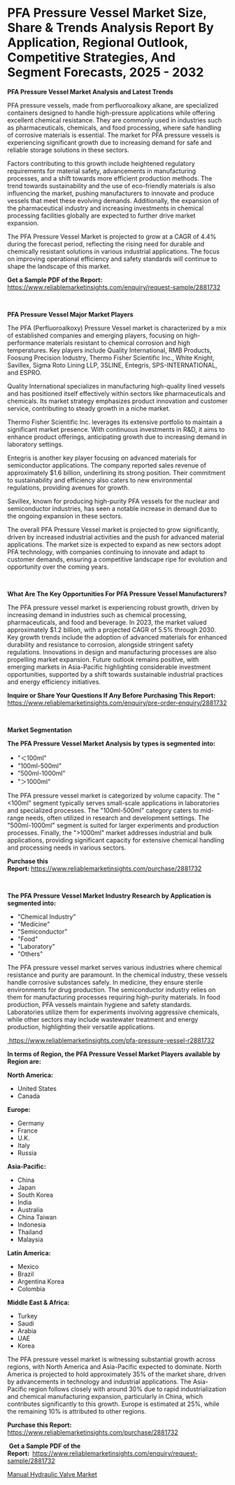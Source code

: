 <p><h1>PFA Pressure Vessel Market Size, Share & Trends Analysis Report By Application, Regional Outlook, Competitive Strategies, And Segment Forecasts, 2025 - 2032</h1></p><p><strong>PFA Pressure Vessel Market Analysis and Latest Trends</strong></p>
<p><p>PFA pressure vessels, made from perfluoroalkoxy alkane, are specialized containers designed to handle high-pressure applications while offering excellent chemical resistance. They are commonly used in industries such as pharmaceuticals, chemicals, and food processing, where safe handling of corrosive materials is essential. The market for PFA pressure vessels is experiencing significant growth due to increasing demand for safe and reliable storage solutions in these sectors.</p><p>Factors contributing to this growth include heightened regulatory requirements for material safety, advancements in manufacturing processes, and a shift towards more efficient production methods. The trend towards sustainability and the use of eco-friendly materials is also influencing the market, pushing manufacturers to innovate and produce vessels that meet these evolving demands. Additionally, the expansion of the pharmaceutical industry and increasing investments in chemical processing facilities globally are expected to further drive market expansion.</p><p>The PFA Pressure Vessel Market is projected to grow at a CAGR of 4.4% during the forecast period, reflecting the rising need for durable and chemically resistant solutions in various industrial applications. The focus on improving operational efficiency and safety standards will continue to shape the landscape of this market.</p></p>
<p><strong>Get a Sample PDF of the Report:&nbsp;</strong> <a href="https://www.reliablemarketinsights.com/enquiry/request-sample/2881732?utm_campaign=2636&utm_medium=2&utm_source=Github&utm_content=ia&utm_term=12032025&utm_id=pfa-pressure-vessel">https://www.reliablemarketinsights.com/enquiry/request-sample/2881732</a></p>
<p>&nbsp;</p>
<p><strong>PFA Pressure Vessel Major Market Players</strong></p>
<p><p>The PFA (Perfluoroalkoxy) Pressure Vessel market is characterized by a mix of established companies and emerging players, focusing on high-performance materials resistant to chemical corrosion and high temperatures. Key players include Quality International, RMB Products, Foosung Precision Industry, Thermo Fisher Scientific Inc., White Knight, Savillex, Sigma Roto Lining LLP, 3SLINE, Entegris, SPS-INTERNATIONAL, and ESPRO.</p><p>Quality International specializes in manufacturing high-quality lined vessels and has positioned itself effectively within sectors like pharmaceuticals and chemicals. Its market strategy emphasizes product innovation and customer service, contributing to steady growth in a niche market.</p><p>Thermo Fisher Scientific Inc. leverages its extensive portfolio to maintain a significant market presence. With continuous investments in R&D, it aims to enhance product offerings, anticipating growth due to increasing demand in laboratory settings.</p><p>Entegris is another key player focusing on advanced materials for semiconductor applications. The company reported sales revenue of approximately $1.6 billion, underlining its strong position. Their commitment to sustainability and efficiency also caters to new environmental regulations, providing avenues for growth.</p><p>Savillex, known for producing high-purity PFA vessels for the nuclear and semiconductor industries, has seen a notable increase in demand due to the ongoing expansion in these sectors. </p><p>The overall PFA Pressure Vessel market is projected to grow significantly, driven by increased industrial activities and the push for advanced material applications. The market size is expected to expand as new sectors adopt PFA technology, with companies continuing to innovate and adapt to customer demands, ensuring a competitive landscape ripe for evolution and opportunity over the coming years.</p></p>
<p>&nbsp;</p>
<p><strong>What Are The Key Opportunities For PFA Pressure Vessel Manufacturers?</strong></p>
<p><p>The PFA pressure vessel market is experiencing robust growth, driven by increasing demand in industries such as chemical processing, pharmaceuticals, and food and beverage. In 2023, the market valued approximately $1.2 billion, with a projected CAGR of 5.5% through 2030. Key growth trends include the adoption of advanced materials for enhanced durability and resistance to corrosion, alongside stringent safety regulations. Innovations in design and manufacturing processes are also propelling market expansion. Future outlook remains positive, with emerging markets in Asia-Pacific highlighting considerable investment opportunities, supported by a shift towards sustainable industrial practices and energy efficiency initiatives.</p></p>
<p><strong>Inquire or Share Your Questions If Any Before Purchasing This Report:</strong> <a href="https://www.reliablemarketinsights.com/enquiry/pre-order-enquiry/2881732?utm_campaign=2636&utm_medium=2&utm_source=Github&utm_content=ia&utm_term=12032025&utm_id=pfa-pressure-vessel">https://www.reliablemarketinsights.com/enquiry/pre-order-enquiry/2881732</a></p>
<p>&nbsp;</p>
<p><strong>Market Segmentation</strong></p>
<p><strong>The PFA Pressure Vessel Market Analysis by types is segmented into:</strong></p>
<p><ul><li>"＜100ml"</li><li>"100ml-500ml"</li><li>"500ml-1000ml"</li><li>"＞1000ml"</li></ul></p>
<p><p>The PFA pressure vessel market is categorized by volume capacity. The "<100ml" segment typically serves small-scale applications in laboratories and specialized processes. The "100ml-500ml" category caters to mid-range needs, often utilized in research and development settings. The "500ml-1000ml" segment is suited for larger experiments and production processes. Finally, the ">1000ml" market addresses industrial and bulk applications, providing significant capacity for extensive chemical handling and processing needs in various sectors.</p></p>
<p><strong>Purchase this Report:&nbsp;</strong><a href="https://www.reliablemarketinsights.com/purchase/2881732?utm_campaign=2636&utm_medium=2&utm_source=Github&utm_content=ia&utm_term=12032025&utm_id=pfa-pressure-vessel">https://www.reliablemarketinsights.com/purchase/2881732</a></p>
<p>&nbsp;</p>
<p><strong>The PFA Pressure Vessel Market Industry Research by Application is segmented into:</strong></p>
<p><ul><li>"Chemical Industry"</li><li>"Medicine"</li><li>"Semiconductor"</li><li>"Food"</li><li>"Laboratory"</li><li>"Others"</li></ul></p>
<p><p>The PFA pressure vessel market serves various industries where chemical resistance and purity are paramount. In the chemical industry, these vessels handle corrosive substances safely. In medicine, they ensure sterile environments for drug production. The semiconductor industry relies on them for manufacturing processes requiring high-purity materials. In food production, PFA vessels maintain hygiene and safety standards. Laboratories utilize them for experiments involving aggressive chemicals, while other sectors may include wastewater treatment and energy production, highlighting their versatile applications.</p></p>
<p><a href="https://www.reliablemarketinsights.com/pfa-pressure-vessel-r2881732?utm_campaign=2636&utm_medium=2&utm_source=Github&utm_content=ia&utm_term=12032025&utm_id=pfa-pressure-vessel">&nbsp;https://www.reliablemarketinsights.com/pfa-pressure-vessel-r2881732</a></p>
<p><strong>In terms of Region, the PFA Pressure Vessel Market Players available by Region are:</strong></p>
<p>
    <p> <strong> North America: </strong>
        <ul>
            <li>United States</li>
            <li>Canada</li>
        </ul>
        </p> 
    <p> <strong> Europe: </strong>
        <ul>
            <li>Germany</li>
            <li>France</li>
            <li>U.K.</li>
            <li>Italy</li>
            <li>Russia</li>
        </ul>
        </p> 
    <p> <strong> Asia-Pacific: </strong>
        <ul>
            <li>China</li>
            <li>Japan</li>
            <li>South Korea</li>
            <li>India</li>
            <li>Australia</li>
            <li>China Taiwan</li>
            <li>Indonesia</li>
            <li>Thailand</li>
            <li>Malaysia</li>
        </ul>
        </p> 
    <p> <strong> Latin America: </strong>
        <ul>
            <li>Mexico</li>
            <li>Brazil</li>
            <li>Argentina Korea</li>
            <li>Colombia</li>
        </ul>
        </p> 
    <p> <strong> Middle East & Africa: </strong>
        <ul>
            <li>Turkey</li>
            <li>Saudi</li>
            <li>Arabia</li>
            <li>UAE</li>
            <li>Korea</li>
        </ul>
    </p>
    </p>
<p><p>The PFA pressure vessel market is witnessing substantial growth across regions, with North America and Asia-Pacific expected to dominate. North America is projected to hold approximately 35% of the market share, driven by advancements in technology and industrial applications. The Asia-Pacific region follows closely with around 30% due to rapid industrialization and chemical manufacturing expansion, particularly in China, which contributes significantly to this growth. Europe is estimated at 25%, while the remaining 10% is attributed to other regions.</p></p>
<p><strong>Purchase this Report: </strong><a href="https://www.reliablemarketinsights.com/purchase/2881732?utm_campaign=2636&utm_medium=2&utm_source=Github&utm_content=ia&utm_term=12032025&utm_id=pfa-pressure-vessel">https://www.reliablemarketinsights.com/purchase/2881732</a></p>
<p>&nbsp;<strong>Get a Sample PDF of the Report:&nbsp;&nbsp;</strong><a href="https://www.reliablemarketinsights.com/enquiry/request-sample/2881732?utm_campaign=2636&utm_medium=2&utm_source=Github&utm_content=ia&utm_term=12032025&utm_id=pfa-pressure-vessel">https://www.reliablemarketinsights.com/enquiry/request-sample/2881732</a></p>
<p><strong></strong></p>
<p><p><a href="https://github.com/pelahotayabe/Market-Research-Report-List-1/blob/main/manual-hydraulic-valve-market.md?utm_campaign=2636&utm_medium=2&utm_source=Github&utm_content=ia&utm_term=12032025&utm_id=pfa-pressure-vessel">Manual Hydraulic Valve Market</a></p></p>